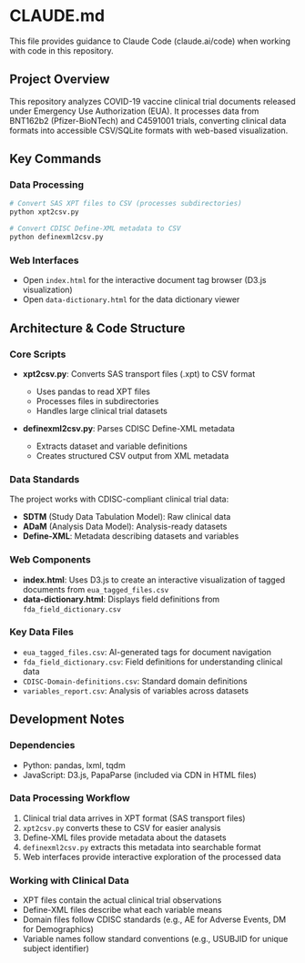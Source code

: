 # CLAUDE.md

This file provides guidance to Claude Code (claude.ai/code) when working with code in this repository.

## Project Overview
This repository analyzes COVID-19 vaccine clinical trial documents released under Emergency Use Authorization (EUA). It processes data from BNT162b2 (Pfizer-BioNTech) and C4591001 trials, converting clinical data formats into accessible CSV/SQLite formats with web-based visualization.

## Key Commands

### Data Processing
```bash
# Convert SAS XPT files to CSV (processes subdirectories)
python xpt2csv.py

# Convert CDISC Define-XML metadata to CSV
python definexml2csv.py
```

### Web Interfaces
- Open `index.html` for the interactive document tag browser (D3.js visualization)
- Open `data-dictionary.html` for the data dictionary viewer

## Architecture & Code Structure

### Core Scripts
- **xpt2csv.py**: Converts SAS transport files (.xpt) to CSV format
  - Uses pandas to read XPT files
  - Processes files in subdirectories
  - Handles large clinical trial datasets

- **definexml2csv.py**: Parses CDISC Define-XML metadata
  - Extracts dataset and variable definitions
  - Creates structured CSV output from XML metadata

### Data Standards
The project works with CDISC-compliant clinical trial data:
- **SDTM** (Study Data Tabulation Model): Raw clinical data
- **ADaM** (Analysis Data Model): Analysis-ready datasets
- **Define-XML**: Metadata describing datasets and variables

### Web Components
- **index.html**: Uses D3.js to create an interactive visualization of tagged documents from `eua_tagged_files.csv`
- **data-dictionary.html**: Displays field definitions from `fda_field_dictionary.csv`

### Key Data Files
- `eua_tagged_files.csv`: AI-generated tags for document navigation
- `fda_field_dictionary.csv`: Field definitions for understanding clinical data
- `CDISC-Domain-definitions.csv`: Standard domain definitions
- `variables_report.csv`: Analysis of variables across datasets

## Development Notes

### Dependencies
- Python: pandas, lxml, tqdm
- JavaScript: D3.js, PapaParse (included via CDN in HTML files)

### Data Processing Workflow
1. Clinical trial data arrives in XPT format (SAS transport files)
2. `xpt2csv.py` converts these to CSV for easier analysis
3. Define-XML files provide metadata about the datasets
4. `definexml2csv.py` extracts this metadata into searchable format
5. Web interfaces provide interactive exploration of the processed data

### Working with Clinical Data
- XPT files contain the actual clinical trial observations
- Define-XML files describe what each variable means
- Domain files follow CDISC standards (e.g., AE for Adverse Events, DM for Demographics)
- Variable names follow standard conventions (e.g., USUBJID for unique subject identifier)